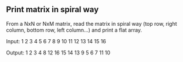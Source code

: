 ## Print matrix in spiral way

From a NxN or NxM matrix, read the matrix in spiral way (top row, right column, bottom row, left column...) and print a flat array.

Input:
1   2  3  4
5   6  7  8
9  10 11 12
13 14 15 16

Output: 
1 2 3 4 8 12 16 15 14 13 9 5 6 7 11 10